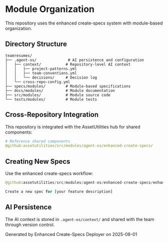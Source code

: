 # Module Organization

This repository uses the enhanced create-specs system with module-based organization.

## Directory Structure

```
teamresumes/
├── .agent-os/              # AI persistence and configuration
│   ├── context/           # Repository-level AI context
│   │   ├── project-patterns.yml
│   │   ├── team-conventions.yml
│   │   └── decisions/     # Decision log
│   └── cross-repo-config.yml
├── specs/modules/         # Module-based specifications
├── docs/modules/          # Module documentation
├── src/modules/           # Module source code
└── tests/modules/         # Module tests
```

## Cross-Repository Integration

This repository is integrated with the AssetUtilities hub for shared components:

```yaml
# Reference shared components
@github:assetutilities/src/modules/agent-os/enhanced-create-specs/
```

## Creating New Specs

Use the enhanced create-specs workflow:

```python
@github:assetutilities/src/modules/agent-os/enhanced-create-specs/enhanced_create_specs_workflow.md

Create a new spec for [your feature description]
```

## AI Persistence

The AI context is stored in `.agent-os/context/` and shared with the team through version control.

Generated by Enhanced Create-Specs Deployer on 2025-08-01
